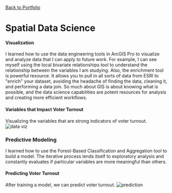 [Back to Portfolio](README.md)

# Spatial Data Science

#### Visualization

I learned how to use the data engineering tools in ArcGIS Pro to visualize and analyze data that I can apply to future work. For example, I can see myself using the local bivariate relationships tool to understand the relationship between the variables I am studying. Also,  the enrichment tool is powerful resource. It allows you to pull in all sorts of data from ESRI to "enrich" your dataset, avoiding the headache of finding the data, cleaning it, and performing a data join. So much about GIS is about knowing what is possible, and the data science capabilities are potent resources for analysis and creating more efficient workflows.  

#### Variables that Impact Voter Turnout
Visualizing the variables that are strong indicators of voter turnout.
![data viz](https://user-images.githubusercontent.com/78521868/165991002-3c221e29-acfd-4c35-b3b6-43bb213d3c57.PNG)

### Predictive Modeling
I learned how to use the Forest-Based Classification and Aggregation tool to build a model. The iterative process lends itself to exploratory analysis and constantly evaluates if particular variables are more meaningful than others. 

#### Predicting Voter Turnout
After training a model, we can predict voter turnout. 
![prediction](https://user-images.githubusercontent.com/78521868/165991307-98118bc6-d5af-458e-822b-d6ced0f71ac2.PNG)
